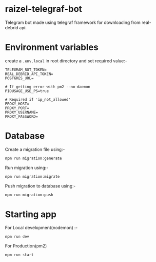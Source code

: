 # raizel-telegraf-bot

Telegram bot made using telegraf framework for downloading from real-debrid api.

# Environment variables

create a `.env.local` in root directory and set required value:-

```
TELEGRAM_BOT_TOKEN=
REAL_DEBRID_API_TOKEN=
POSTGRES_URL=

# If getting error with pm2 --no-daemon
PIDUSAGE_USE_PS=true

# Required if 'ip_not_allowed'
PROXY_HOST=
PROXY_PORT=
PROXY_USERNAME=
PROXY_PASSWORD=
```

# Database

Create a migration file using:-

```bash
npm run migration:generate
```

Run migration using:-

```bash
npm run migration:migrate
```

Push migration to database using:-

```bash
npm run migration:push
```

# Starting app

For Local development(nodemon) :-

```bash
npm run dev
```

For Production(pm2)

```bash
npm run start
```
